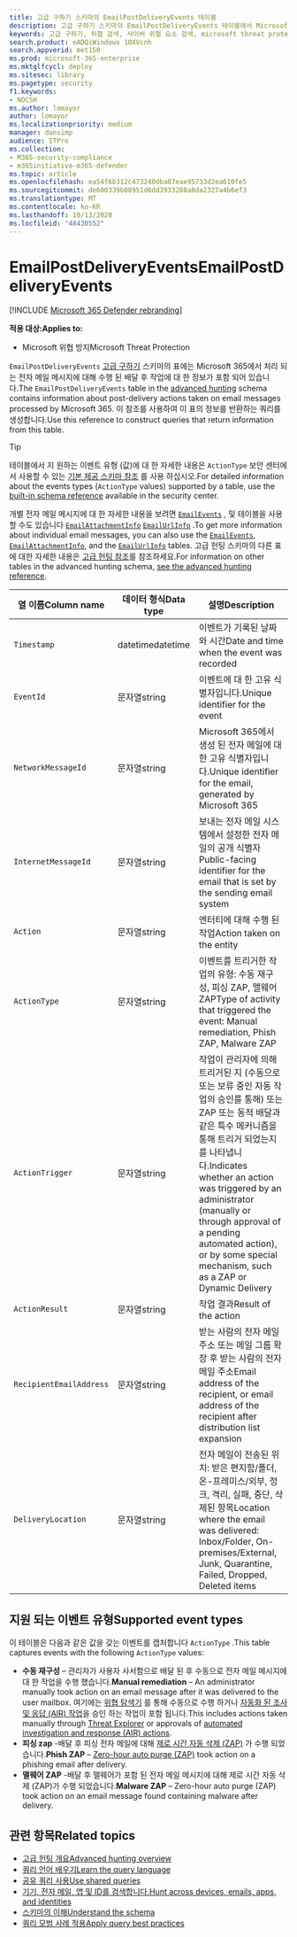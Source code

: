 ```yaml
---
title: 고급 구하기 스키마의 EmailPostDeliveryEvents 테이블
description: 고급 구하기 스키마의 EmailPostDeliveryEvents 테이블에서 Microsoft 365 전자 메일에 대해 수행 된 배달 후 작업에 대해 자세히 알아봅니다.
keywords: 고급 구하기, 위협 검색, 사이버 위협 요소 검색, microsoft threat protection, microsoft 365, mtp, m365, 검색, 쿼리, 원격 분석, 스키마 참조, kusto, table, column, EmailPostDeliveryEvents, network message id, sender, recipient, attachment id, 첨부 파일 이름, 맬웨어 결과, 피싱 결과, 첨부 파일 수, 링크 수, url 개수
search.product: eADQiWindows 10XVcnh
search.appverid: met150
ms.prod: microsoft-365-enterprise
ms.mktglfcycl: deploy
ms.sitesec: library
ms.pagetype: security
f1.keywords:
- NOCSH
ms.author: lomayor
author: lomayor
ms.localizationpriority: medium
manager: dansimp
audience: ITPro
ms.collection:
- M365-security-compliance
- m365initiative-m365-defender
ms.topic: article
ms.openlocfilehash: ea54f6b312c473240dba07eae95733d2ea610fe5
ms.sourcegitcommit: de600339b08951d6dd3933288a8da2327a4b6ef3
ms.translationtype: MT
ms.contentlocale: ko-KR
ms.lasthandoff: 10/13/2020
ms.locfileid: "48430552"
---
```

# <a name="emailpostdeliveryevents"></a><span data-ttu-id="66300-104">EmailPostDeliveryEvents</span><span class="sxs-lookup"><span data-stu-id="66300-104">EmailPostDeliveryEvents</span></span>

[!INCLUDE [Microsoft 365 Defender rebranding](../includes/microsoft-defender.md)]


<span data-ttu-id="66300-105">**적용 대상:**</span><span class="sxs-lookup"><span data-stu-id="66300-105">**Applies to:**</span></span>
- <span data-ttu-id="66300-106">Microsoft 위협 방지</span><span class="sxs-lookup"><span data-stu-id="66300-106">Microsoft Threat Protection</span></span>

<span data-ttu-id="66300-107">`EmailPostDeliveryEvents` [고급 구하기](advanced-hunting-overview.md) 스키마의 표에는 Microsoft 365에서 처리 되는 전자 메일 메시지에 대해 수행 된 배달 후 작업에 대 한 정보가 포함 되어 있습니다.</span><span class="sxs-lookup"><span data-stu-id="66300-107">The `EmailPostDeliveryEvents` table in the [advanced hunting](advanced-hunting-overview.md) schema contains information about post-delivery actions taken on email messages processed by Microsoft 365.</span></span> <span data-ttu-id="66300-108">이 참조를 사용하여 이 표의 정보를 반환하는 쿼리를 생성합니다.</span><span class="sxs-lookup"><span data-stu-id="66300-108">Use this reference to construct queries that return information from this table.</span></span>

>[!TIP]
> <span data-ttu-id="66300-109">테이블에서 지 원하는 이벤트 유형 (값)에 대 한 자세한 내용은 `ActionType` 보안 센터에서 사용할 수 있는 [기본 제공 스키마 참조](advanced-hunting-schema-tables.md?#get-schema-information-in-the-security-center) 를 사용 하십시오.</span><span class="sxs-lookup"><span data-stu-id="66300-109">For detailed information about the events types (`ActionType` values) supported by a table, use the [built-in schema reference](advanced-hunting-schema-tables.md?#get-schema-information-in-the-security-center) available in the security center.</span></span>

<span data-ttu-id="66300-110">개별 전자 메일 메시지에 대 한 자세한 내용을 보려면 [`EmailEvents`](advanced-hunting-emailevents-table.md) , 및 테이블을 사용할 수도 있습니다 [`EmailAttachmentInfo`](advanced-hunting-emailattachmentinfo-table.md) [`EmailUrlInfo`](advanced-hunting-emailurlinfo-table.md) .</span><span class="sxs-lookup"><span data-stu-id="66300-110">To get more information about individual email messages, you can also use the [`EmailEvents`](advanced-hunting-emailevents-table.md), [`EmailAttachmentInfo`](advanced-hunting-emailattachmentinfo-table.md), and the [`EmailUrlInfo`](advanced-hunting-emailurlinfo-table.md) tables.</span></span> <span data-ttu-id="66300-111">고급 헌팅 스키마의 다른 표에 대한 자세한 내용은 [고급 헌팅 참조](advanced-hunting-schema-tables.md)를 참조하세요.</span><span class="sxs-lookup"><span data-stu-id="66300-111">For information on other tables in the advanced hunting schema, [see the advanced hunting reference](advanced-hunting-schema-tables.md).</span></span>

| <span data-ttu-id="66300-112">열 이름</span><span class="sxs-lookup"><span data-stu-id="66300-112">Column name</span></span> | <span data-ttu-id="66300-113">데이터 형식</span><span class="sxs-lookup"><span data-stu-id="66300-113">Data type</span></span> | <span data-ttu-id="66300-114">설명</span><span class="sxs-lookup"><span data-stu-id="66300-114">Description</span></span> |
|-------------|-----------|-------------|
| `Timestamp` | <span data-ttu-id="66300-115">datetime</span><span class="sxs-lookup"><span data-stu-id="66300-115">datetime</span></span> | <span data-ttu-id="66300-116">이벤트가 기록된 날짜와 시간</span><span class="sxs-lookup"><span data-stu-id="66300-116">Date and time when the event was recorded</span></span> |
| `EventId` | <span data-ttu-id="66300-117">문자열</span><span class="sxs-lookup"><span data-stu-id="66300-117">string</span></span> | <span data-ttu-id="66300-118">이벤트에 대 한 고유 식별자입니다.</span><span class="sxs-lookup"><span data-stu-id="66300-118">Unique identifier for the event</span></span> |
| `NetworkMessageId` | <span data-ttu-id="66300-119">문자열</span><span class="sxs-lookup"><span data-stu-id="66300-119">string</span></span> | <span data-ttu-id="66300-120">Microsoft 365에서 생성 된 전자 메일에 대 한 고유 식별자입니다.</span><span class="sxs-lookup"><span data-stu-id="66300-120">Unique identifier for the email, generated by Microsoft 365</span></span> |
| `InternetMessageId` | <span data-ttu-id="66300-121">문자열</span><span class="sxs-lookup"><span data-stu-id="66300-121">string</span></span> | <span data-ttu-id="66300-122">보내는 전자 메일 시스템에서 설정한 전자 메일의 공개 식별자</span><span class="sxs-lookup"><span data-stu-id="66300-122">Public-facing identifier for the email that is set by the sending email system</span></span> |
| `Action` | <span data-ttu-id="66300-123">문자열</span><span class="sxs-lookup"><span data-stu-id="66300-123">string</span></span> | <span data-ttu-id="66300-124">엔터티에 대해 수행 된 작업</span><span class="sxs-lookup"><span data-stu-id="66300-124">Action taken on the entity</span></span> |
| `ActionType` | <span data-ttu-id="66300-125">문자열</span><span class="sxs-lookup"><span data-stu-id="66300-125">string</span></span> | <span data-ttu-id="66300-126">이벤트를 트리거한 작업의 유형: 수동 재구성, 피싱 ZAP, 맬웨어 ZAP</span><span class="sxs-lookup"><span data-stu-id="66300-126">Type of activity that triggered the event: Manual remediation, Phish ZAP, Malware ZAP</span></span> |
| `ActionTrigger` | <span data-ttu-id="66300-127">문자열</span><span class="sxs-lookup"><span data-stu-id="66300-127">string</span></span> | <span data-ttu-id="66300-128">작업이 관리자에 의해 트리거된 지 (수동으로 또는 보류 중인 자동 작업의 승인를 통해) 또는 ZAP 또는 동적 배달과 같은 특수 메커니즘을 통해 트리거 되었는지를 나타냅니다.</span><span class="sxs-lookup"><span data-stu-id="66300-128">Indicates whether an action was triggered by an administrator (manually or through approval of a pending automated action), or by some special mechanism, such as a ZAP or Dynamic Delivery</span></span> |
| `ActionResult` | <span data-ttu-id="66300-129">문자열</span><span class="sxs-lookup"><span data-stu-id="66300-129">string</span></span> | <span data-ttu-id="66300-130">작업 결과</span><span class="sxs-lookup"><span data-stu-id="66300-130">Result of the action</span></span> |
| `RecipientEmailAddress` | <span data-ttu-id="66300-131">문자열</span><span class="sxs-lookup"><span data-stu-id="66300-131">string</span></span> | <span data-ttu-id="66300-132">받는 사람의 전자 메일 주소 또는 메일 그룹 확장 후 받는 사람의 전자 메일 주소</span><span class="sxs-lookup"><span data-stu-id="66300-132">Email address of the recipient, or email address of the recipient after distribution list expansion</span></span> |
| `DeliveryLocation` | <span data-ttu-id="66300-133">문자열</span><span class="sxs-lookup"><span data-stu-id="66300-133">string</span></span> | <span data-ttu-id="66300-134">전자 메일이 전송된 위치: 받은 편지함/폴더, 온-프레미스/외부, 정크, 격리, 실패, 중단, 삭제된 항목</span><span class="sxs-lookup"><span data-stu-id="66300-134">Location where the email was delivered: Inbox/Folder, On-premises/External, Junk, Quarantine, Failed, Dropped, Deleted items</span></span> |

## <a name="supported-event-types"></a><span data-ttu-id="66300-135">지원 되는 이벤트 유형</span><span class="sxs-lookup"><span data-stu-id="66300-135">Supported event types</span></span>
<span data-ttu-id="66300-136">이 테이블은 다음과 같은 값을 갖는 이벤트를 캡처합니다 `ActionType` .</span><span class="sxs-lookup"><span data-stu-id="66300-136">This table captures events with the following `ActionType` values:</span></span>

- <span data-ttu-id="66300-137">**수동 재구성** – 관리자가 사용자 사서함으로 배달 된 후 수동으로 전자 메일 메시지에 대 한 작업을 수행 했습니다.</span><span class="sxs-lookup"><span data-stu-id="66300-137">**Manual remediation** – An administrator manually took action on an email message after it was delivered to the user mailbox.</span></span> <span data-ttu-id="66300-138">여기에는 [위협 탐색기](../office-365-security/threat-explorer.md) 를 통해 수동으로 수행 하거나 [자동화 된 조사 및 응답 (AIR) 작업](mtp-autoir-actions.md)을 승인 하는 작업이 포함 됩니다.</span><span class="sxs-lookup"><span data-stu-id="66300-138">This includes actions taken manually through [Threat Explorer](../office-365-security/threat-explorer.md) or approvals of [automated investigation and response (AIR) actions](mtp-autoir-actions.md).</span></span>
- <span data-ttu-id="66300-139">**피싱 zap** -배달 후 피싱 전자 메일에 대해 [제로 시간 자동 삭제 (ZAP)](../office-365-security/zero-hour-auto-purge.md) 가 수행 되었습니다.</span><span class="sxs-lookup"><span data-stu-id="66300-139">**Phish ZAP** – [Zero-hour auto purge (ZAP)](../office-365-security/zero-hour-auto-purge.md) took action on a phishing email after delivery.</span></span>
- <span data-ttu-id="66300-140">**맬웨어 ZAP** -배달 후 맬웨어가 포함 된 전자 메일 메시지에 대해 제로 시간 자동 삭제 (ZAP)가 수행 되었습니다.</span><span class="sxs-lookup"><span data-stu-id="66300-140">**Malware ZAP** – Zero-hour auto purge (ZAP) took action on an email message found containing malware after delivery.</span></span>

## <a name="related-topics"></a><span data-ttu-id="66300-141">관련 항목</span><span class="sxs-lookup"><span data-stu-id="66300-141">Related topics</span></span>
- [<span data-ttu-id="66300-142">고급 헌팅 개요</span><span class="sxs-lookup"><span data-stu-id="66300-142">Advanced hunting overview</span></span>](advanced-hunting-overview.md)
- [<span data-ttu-id="66300-143">쿼리 언어 배우기</span><span class="sxs-lookup"><span data-stu-id="66300-143">Learn the query language</span></span>](advanced-hunting-query-language.md)
- [<span data-ttu-id="66300-144">공유 쿼리 사용</span><span class="sxs-lookup"><span data-stu-id="66300-144">Use shared queries</span></span>](advanced-hunting-shared-queries.md)
- [<span data-ttu-id="66300-145">기기, 전자 메일, 앱 및 ID를 검색합니다.</span><span class="sxs-lookup"><span data-stu-id="66300-145">Hunt across devices, emails, apps, and identities</span></span>](advanced-hunting-query-emails-devices.md)
- [<span data-ttu-id="66300-146">스키마의 이해</span><span class="sxs-lookup"><span data-stu-id="66300-146">Understand the schema</span></span>](advanced-hunting-schema-tables.md)
- [<span data-ttu-id="66300-147">쿼리 모범 사례 적용</span><span class="sxs-lookup"><span data-stu-id="66300-147">Apply query best practices</span></span>](advanced-hunting-best-practices.md)
